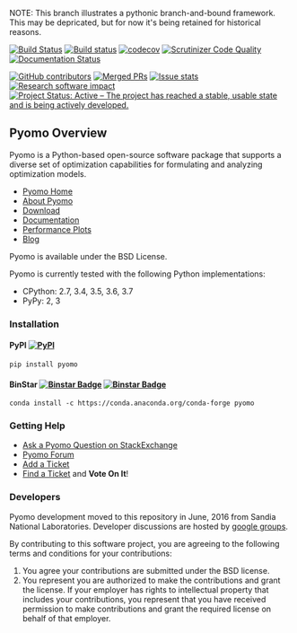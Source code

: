 NOTE: This branch illustrates a pythonic branch-and-bound framework.  This may be depricated, but for now it's being retained for historical reasons.

[![Build Status](https://travis-ci.org/Pyomo/pyomo.svg?branch=master)](https://travis-ci.org/Pyomo/pyomo)
[![Build status](https://ci.appveyor.com/api/projects/status/km08tbkv05ik14n9/branch/master?svg=true)](https://ci.appveyor.com/project/WilliamHart/pyomo/branch/master)
[![codecov](https://codecov.io/gh/Pyomo/pyomo/branch/master/graph/badge.svg)](https://codecov.io/gh/Pyomo/pyomo)
[![Scrutinizer Code Quality](https://scrutinizer-ci.com/g/Pyomo/pyomo/badges/quality-score.png?b=master)](https://scrutinizer-ci.com/g/Pyomo/pyomo/?branch=master)
[![Documentation Status](https://readthedocs.org/projects/pyomo/badge/?version=latest)](http://pyomo.readthedocs.org/en/latest/)

[![GitHub contributors](https://img.shields.io/github/contributors/pyomo/pyomo.svg)](https://github.com/pyomo/pyomo/graphs/contributors)
[![Merged PRs](https://img.shields.io/github/issues-pr-closed-raw/pyomo/pyomo.svg?label=merged+PRs)](https://github.com/pyomo/pyomo/pulls?q=is:pr+is:merged)
[![Issue stats](http://isitmaintained.com/badge/resolution/pyomo/pyomo.svg)](http://isitmaintained.com/project/pyomo/pyomo)
[![Research software impact](http://depsy.org/api/package/pypi/Pyomo/badge.svg)](http://depsy.org/package/python/Pyomo)
[![Project Status: Active – The project has reached a stable, usable state and is being actively developed.](http://www.repostatus.org/badges/latest/active.svg)](http://www.repostatus.org/#active)

## Pyomo Overview

Pyomo is a Python-based open-source software package that supports a diverse set of optimization capabilities for formulating and analyzing optimization models.

* [Pyomo Home](http://www.pyomo.org)
* [About Pyomo](http://www.pyomo.org/about)
* [Download](http://www.pyomo.org/installation/)
* [Documentation](http://www.pyomo.org/documentation/)
* [Performance Plots](https://software.sandia.gov/downloads/pub/pyomo/performance/index.html)
* [Blog](http://www.pyomo.org/blog/)

Pyomo is available under the BSD License.

Pyomo is currently tested with the following Python implementations:

* CPython: 2.7, 3.4, 3.5, 3.6, 3.7
* PyPy: 2, 3

### Installation

#### PyPI [![PyPI](https://img.shields.io/pypi/v/pyomo.svg?maxAge=2592000)]()
<!---
# PyPI download stats appear to be broken
[![PyPI](https://img.shields.io/pypi/dm/pyomo.svg?maxAge=2592000)]()
--->

    pip install pyomo

#### BinStar [![Binstar Badge](https://anaconda.org/conda-forge/pyomo/badges/version.svg)](https://anaconda.org/conda-forge/pyomo) [![Binstar Badge](https://anaconda.org/conda-forge/pyomo/badges/downloads.svg)](https://anaconda.org/conda-forge/pyomo)

    conda install -c https://conda.anaconda.org/conda-forge pyomo

### Getting Help

* [Ask a Pyomo Question on StackExchange](https://stackoverflow.com/questions/ask?tags=pyomo)
* [Pyomo Forum](https://groups.google.com/forum/?hl=en#!forum/pyomo-forum)
* [Add a Ticket](https://github.com/Pyomo/pyomo/issues/new)
* [Find a Ticket](https://github.com/Pyomo/pyomo/issues) and **Vote On It**!

### Developers

Pyomo development moved to this repository in June, 2016 from
Sandia National Laboratories. Developer discussions are hosted by [google groups](https://groups.google.com/forum/#!forum/pyomo-developers).

By contributing to this software project, you are agreeing to the following terms and conditions for your contributions:

1. You agree your contributions are submitted under the BSD license. 
2. You represent you are authorized to make the contributions and grant the license. If your employer has rights to intellectual property that includes your contributions, you represent that you have received permission to make contributions and grant the required license on behalf of that employer. 
